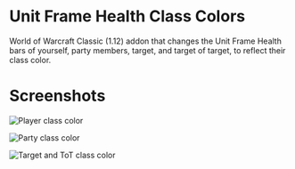 # Unit Frame Health Class Colors
World of Warcraft Classic (1.12) addon that changes the Unit Frame Health bars of yourself, party members, target, and target of target, to reflect their class color.

# Screenshots
![Player class color](https://i.imgur.com/Rskn5D5.png)

![Party class color](https://i.imgur.com/DNn5tJ5.png)

![Target and ToT class color](https://i.imgur.com/vtgJwUX.png)
